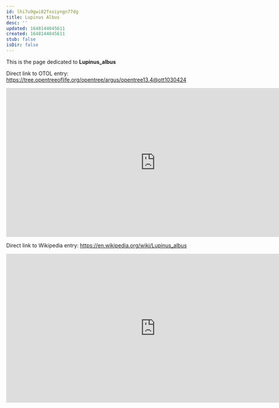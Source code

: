 ```yaml
---
id: lhi7u9gwi82fxoiyngn77dg
title: Lupinus Albus
desc: ''
updated: 1648144045611
created: 1648144045611
stub: false
isDir: false
---
```

This is the page dedicated to **Lupinus_albus**


Direct link to OTOL entry: https://tree.opentreeoflife.org/opentree/argus/opentree13.4@ott1030424



<html>
    <body>
    <iframe src="https://tree.opentreeoflife.org/opentree/argus/opentree13.4@ott1030424"
    width="800" height="400" frameborder="0" allowfullscreen> </iframe>
    </body>
</html>
    


Direct link to Wikipedia entry: https://en.wikipedia.org/wiki/Lupinus_albus



<html>
    <body>
    <iframe src="https://en.wikipedia.org/wiki/Lupinus_albus"
    width="800" height="400" frameborder="0" allowfullscreen> </iframe>
    </body>
</html>
    
